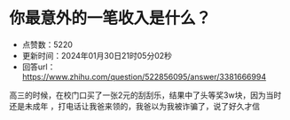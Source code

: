 # 你最意外的一笔收入是什么？
- 点赞数：5220
- 更新时间：2024年01月30日21时05分02秒
- 回答url：https://www.zhihu.com/question/522856095/answer/3381666994
<body>
 <p data-pid="E1hP9B3I">高三的时候，在校门口买了一张2元的刮刮乐，结果中了头等奖3w块，因为当时还是未成年 ，打电话让我爸来领的，我爸以为我被诈骗了，说了好久才信</p>
</body>